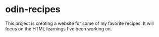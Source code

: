 # odin-recipes

This project is creating a website for some of my favorite recipes.
It will focus on the HTML learnings I've been working on.
